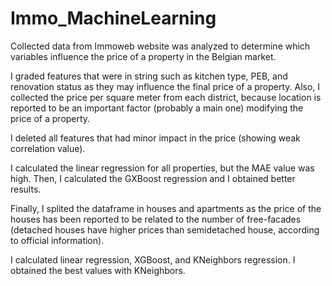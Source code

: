 # Immo_MachineLearning

Collected data from Immoweb website was analyzed to determine which variables influence the price of a property in the Belgian market.

I graded features that were in string such as kitchen type, PEB, and renovation status as they may influence the final price of a property.
Also, I collected the price per square meter from each district, because location is reported to be an important factor (probably a main one) modifying the price of a property.

I deleted all features that had minor impact in the price (showing weak correlation value).

I calculated the linear regression for all properties, but the MAE value was high. Then, I calculated the GXBoost regression and I obtained better results.

Finally, I splited the dataframe in houses and apartments as the price of the houses has been reported to be related to the number of free-facades (detached houses have higher prices than semidetached house, according to official information).

I calculated linear regression, XGBoost, and KNeighbors regression. I obtained the best values with KNeighbors.

